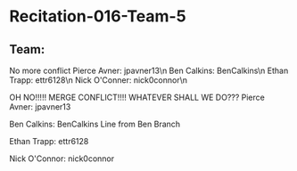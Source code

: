 # Recitation-016-Team-5

## Team:


No more conflict
Pierce Avner:  jpavner13\n
Ben Calkins:   BenCalkins\n
Ethan Trapp:   ettr6128\n
Nick O'Conner: nick0connor\n

OH NO!!!!! MERGE CONFLICT!!!! WHATEVER SHALL WE DO???
Pierce Avner:  jpavner13

Ben Calkins:   BenCalkins
Line from Ben Branch

Ethan Trapp:   ettr6128

Nick O'Connor: nick0connor
